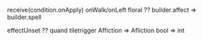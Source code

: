 receive(condition.onApply)
onWalk/onLeft
floral ??
builder.affect => builder.spell

effectUnset ?? quand tiletrigger
Affiction => Afliction 
bool => int